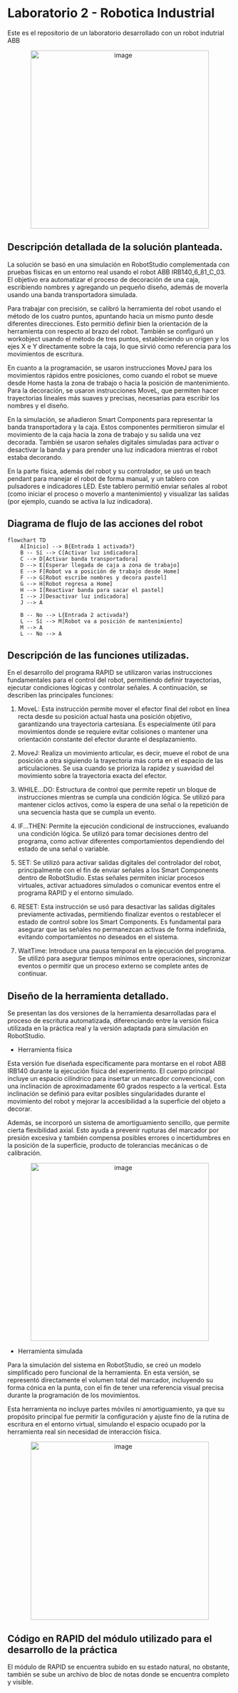 # Laboratorio 2 - Robotica Industrial
Este es el repositorio de un laboratorio desarrollado con un robot indutrial ABB

<div align="center">
  <img src="https://github.com/user-attachments/assets/939dbcbb-e26d-408f-ad91-98888a410131" alt="image" width="400"/>
</div>

## Descripción detallada de la solución planteada.

La solución se basó en una simulación en RobotStudio complementada con pruebas físicas en un entorno real usando el robot ABB IRB140_6_81_C_03. El objetivo era automatizar el proceso de decoración de una caja, escribiendo nombres y agregando un pequeño diseño, además de moverla usando una banda transportadora simulada.

Para trabajar con precisión, se calibró la herramienta del robot usando el método de los cuatro puntos, apuntando hacia un mismo punto desde diferentes direcciones. Esto permitió definir bien la orientación de la herramienta con respecto al brazo del robot. También se configuró un workobject usando el método de tres puntos, estableciendo un origen y los ejes X e Y directamente sobre la caja, lo que sirvió como referencia para los movimientos de escritura.

En cuanto a la programación, se usaron instrucciones MoveJ para los movimientos rápidos entre posiciones, como cuando el robot se mueve desde Home hasta la zona de trabajo o hacia la posición de mantenimiento. Para la decoración, se usaron instrucciones MoveL, que permiten hacer trayectorias lineales más suaves y precisas, necesarias para escribir los nombres y el diseño.

En la simulación, se añadieron Smart Components para representar la banda transportadora y la caja. Estos componentes permitieron simular el movimiento de la caja hacia la zona de trabajo y su salida una vez decorada. También se usaron señales digitales simuladas para activar o desactivar la banda y para prender una luz indicadora mientras el robot estaba decorando.

En la parte física, además del robot y su controlador, se usó un teach pendant para manejar el robot de forma manual, y un tablero con pulsadores e indicadores LED. Este tablero permitió enviar señales al robot (como iniciar el proceso o moverlo a mantenimiento) y visualizar las salidas (por ejemplo, cuando se activa la luz indicadora).

## Diagrama de flujo de las acciones del robot

```mermaid
flowchart TD
    A[Inicio] --> B{Entrada 1 activada?}
    B -- Sí --> C[Activar luz indicadora]
    C --> D[Activar banda transportadora]
    D --> E[Esperar llegada de caja a zona de trabajo]
    E --> F[Robot va a posición de trabajo desde Home]
    F --> G[Robot escribe nombres y decora pastel]
    G --> H[Robot regresa a Home]
    H --> I[Reactivar banda para sacar el pastel]
    I --> J[Desactivar luz indicadora]
    J --> A

    B -- No --> L{Entrada 2 activada?}
    L -- Sí --> M[Robot va a posición de mantenimiento]
    M --> A
    L -- No --> A
```

## Descripción de las funciones utilizadas.

En el desarrollo del programa RAPID se utilizaron varias instrucciones fundamentales para el control del robot, permitiendo definir trayectorias, ejecutar condiciones lógicas y controlar señales. A continuación, se describen las principales funciones:

1. MoveL: Esta instrucción permite mover el efector final del robot en línea recta desde su posición actual hasta una posición objetivo, garantizando una trayectoria cartesiana. Es especialmente útil para movimientos donde se requiere evitar colisiones o mantener una orientación constante del efector durante el desplazamiento.

2. MoveJ: Realiza un movimiento articular, es decir, mueve el robot de una posición a otra siguiendo la trayectoria más corta en el espacio de las articulaciones. Se usa cuando se prioriza la rapidez y suavidad del movimiento sobre la trayectoria exacta del efector.

3. WHILE...DO: Estructura de control que permite repetir un bloque de instrucciones mientras se cumpla una condición lógica. Se utilizó para mantener ciclos activos, como la espera de una señal o la repetición de una secuencia hasta que se cumpla un evento.

4. IF...THEN: Permite la ejecución condicional de instrucciones, evaluando una condición lógica. Se utilizó para tomar decisiones dentro del programa, como activar diferentes comportamientos dependiendo del estado de una señal o variable.

5. SET: Se utilizó para activar salidas digitales del controlador del robot, principalmente con el fin de enviar señales a los Smart Components dentro de RobotStudio. Estas señales permiten iniciar procesos virtuales, activar actuadores simulados o comunicar eventos entre el programa RAPID y el entorno simulado.

6. RESET: Esta instrucción se usó para desactivar las salidas digitales previamente activadas, permitiendo finalizar eventos o restablecer el estado de control sobre los Smart Components. Es fundamental para asegurar que las señales no permanezcan activas de forma indefinida, evitando comportamientos no deseados en el sistema.

7. WaitTime: Introduce una pausa temporal en la ejecución del programa. Se utilizó para asegurar tiempos mínimos entre operaciones, sincronizar eventos o permitir que un proceso externo se complete antes de continuar.

## Diseño de la herramienta detallado.

Se presentan las dos versiones de la herramienta desarrolladas para el proceso de escritura automatizada, diferenciando entre la versión física utilizada en la práctica real y la versión adaptada para simulación en RobotStudio.

- Herramienta física

Esta versión fue diseñada específicamente para montarse en el robot ABB IRB140 durante la ejecución física del experimento. El cuerpo principal incluye un espacio cilíndrico para insertar un marcador convencional, con una inclinación de aproximadamente 60 grados respecto a la vertical. Esta inclinación se definió para evitar posibles singularidades durante el movimiento del robot y mejorar la accesibilidad a la superficie del objeto a decorar.

Además, se incorporó un sistema de amortiguamiento sencillo, que permite cierta flexibilidad axial. Esto ayuda a prevenir rupturas del marcador por presión excesiva y también compensa posibles errores o incertidumbres en la posición de la superficie, producto de tolerancias mecánicas o de calibración.

<div align="center">
  <img src="https://github.com/user-attachments/assets/6394050f-737e-4b22-b7af-98052e0edb66" alt="image" width="400"/>
</div>

- Herramienta simulada

Para la simulación del sistema en RobotStudio, se creó un modelo simplificado pero funcional de la herramienta. En esta versión, se representó directamente el volumen total del marcador, incluyendo su forma cónica en la punta, con el fin de tener una referencia visual precisa durante la programación de los movimientos.

Esta herramienta no incluye partes móviles ni amortiguamiento, ya que su propósito principal fue permitir la configuración y ajuste fino de la rutina de escritura en el entorno virtual, simulando el espacio ocupado por la herramienta real sin necesidad de interacción física.

<div align="center">
  <img src="https://github.com/user-attachments/assets/ea805f5c-cf48-4d2f-ba65-fcc3e2d20dea" alt="image" width="400"/>
</div>


## Código en RAPID del módulo utilizado para el desarrollo de la práctica
El módulo de RAPID se encuentra subido en su estado natural, no obstante, también se sube un archivo de bloc de notas donde se encuentra completo y visible.
